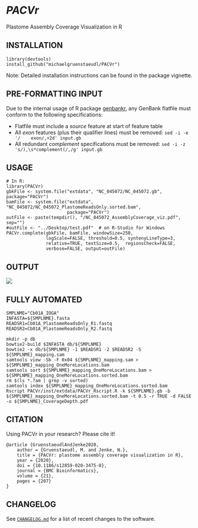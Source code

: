 *PACVr*
=======

Plastome Assembly Coverage Visualization in R

## INSTALLATION
```
library(devtools)
install_github("michaelgruenstaeudl/PACVr")
```
Note: Detailed installation instructions can be found in the package vignette.

## PRE-FORMATTING INPUT
Due to the internal usage of R package [genbankr](https://bioconductor.org/packages/release/bioc/html/genbankr.html), any GenBank flatfile must conform to the following specifications: 
- Flatfile must include a _source_ feature at start of feature table
- All _exon_ features (plus their qualifier lines) must be removed: `sed -i -e '/    exon/,+2d' input.gb`
- All redundant _complement_ specifications must be removed: `sed -i -z 's/),\s*complement(/,/g' input.gb`
<!--
- All duplicate lines, if any, must be removed: `sed -i '$!N; /^\(.*\)\n\1$/!P; D' input.gb`
-->

## USAGE
```
# In R:
library(PACVr)
gbkFile <- system.file("extdata", "NC_045072/NC_045072.gb", package="PACVr")
bamFile <- system.file("extdata", "NC_045072/NC_045072_PlastomeReadsOnly.sorted.bam", 
                       package="PACVr")
outFile <- paste(tempdir(), "/NC_045072_AssemblyCoverage_viz.pdf", sep="")
#outFile <- "../Desktop/test.pdf"  # on R-Studio for Windows
PACVr.complete(gbkFile, bamFile, windowSize=250, 
               logScale=FALSE, threshold=0.5, syntenyLineType=3, 
               relative=TRUE, textSize=0.5,  regionsCheck=FALSE,
               verbose=FALSE, output=outFile)
```

## OUTPUT
![](NC_045072__all_reads.png)

## FULLY AUTOMATED
```
SMPLNME="Cb01A_IOGA"
INFASTA=${SMPLNME}.fasta
READSR1=Cb01A_PlastomeReadsOnly_R1.fastq
READSR2=Cb01A_PlastomeReadsOnly_R2.fastq

mkdir -p db
bowtie2-build $INFASTA db/${SMPLNME}
bowtie2 -x db/${SMPLNME} -1 $READSR1 -2 $READSR2 -S ${SMPLNME}_mapping.sam
samtools view -Sb -F 0x04 ${SMPLNME}_mapping.sam > ${SMPLNME}_mapping_OneMoreLocations.bam
samtools sort ${SMPLNME}_mapping_OneMoreLocations.bam > ${SMPLNME}_mapping_OneMoreLocations.sorted.bam
rm $(ls *.?am | grep -v sorted)
samtools index ${SMPLNME}_mapping_OneMoreLocations.sorted.bam
Rscript PACVr/inst/extdata/PACVr_Rscript.R -k ${SMPLNME}.gb -b ${SMPLNME}_mapping_OneMoreLocations.sorted.bam -t 0.5 -r TRUE -d FALSE -o ${SMPLNME}_CoverageDepth.pdf
```

## CITATION
Using PACVr in your research? Please cite it!

```
@article {GruenstaeudlAndJenke2020,
    author = {Gruenstaeudl, M. and Jenke, N.},
    title = {PACVr: plastome assembly coverage visualization in R},
    year = {2020},
    doi = {10.1186/s12859-020-3475-0},
    journal = {BMC Bioinformatics},
    volume = {21},
    pages = {207}
}
```

<!--
## TO DO
* Foo bar baz
* Foo bar baz
-->


## CHANGELOG
See [`CHANGELOG.md`](CHANGELOG.md) for a list of recent changes to the software.


